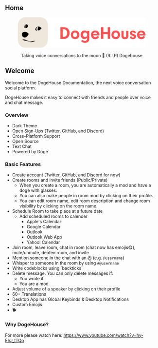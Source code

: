 ## Home
<p align="center">
<img height=100 src="https://raw.githubusercontent.com/benawad/dogehouse/staging/.redesign-assets/dogehouse_logo.svg"/>
</p>
<p align="center">
 Taking voice conversations to the moon 🚀 (R.I.P) Dogehouse
</p>

## Welcome
Welcome to the DogeHouse Documentation, the next voice conversation social platform.

DogeHouse makes it easy to connect with friends and people over voice and chat message.

### Overview
- Dark Theme
- Open Sign-Ups (Twitter, GitHub, and Discord)
- Cross-Platform Support
- Open Source
- Text Chat
- Powered by Doge

### Basic Features
- Create account (Twitter, GitHub, and Discord for now)
- Create rooms and invite friends (Public/Private)
  - When you create a room, you are automatically a mod and have a doge with glasses.
  - You can also make people in room mod by clicking on their profile.
  - You can edit room name, edit room description and change room visibility by clicking on the room name.
- Schedule Room to take place at a future date
  - Add scheduled rooms to calender
    - Apple's Calendar
    - Google Calendar
    - Outlook
    - Outlook Web App
    - Yahoo! Calendar
- Join room, leave room, chat in room (chat now has emojis😋), mute/unmute, deafen room, and invite
- Mention someone in the chat with an @ (e.g. `@username`)
- Whisper to someone in the room by using `#@username`
- Write codeblocks using \`backticks\`
- Delete message. You can only delete messages if:
  - You wrote it
  - You are a mod
- Adjust volume of a speaker by clicking on their profile
- 60+ Translations
- Desktop App has Global Keybinds & Desktop Notifications
- Custom Emojis
- 🐕

### Why DogeHouse?
For more please watch here: https://www.youtube.com/watch?v=hy-EhJ_tTQo
